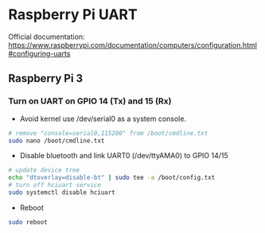 # Raspberry Pi UART


Official documentation:  https://www.raspberrypi.com/documentation/computers/configuration.html#configuring-uarts

## Raspberry Pi 3

### Turn on UART on GPIO 14 (Tx) and 15 (Rx)

* Avoid kernel use /dev/serial0 as a system console.

```bash
# remove "console=serial0,115200" from /boot/cmdline.txt
sudo nano /boot/cmdline.txt
```

* Disable bluetooth and link UART0 (/dev/ttyAMA0) to GPIO 14/15

```bash
# update device tree
echo "dtoverlay=disable-bt" | sudo tee -a /boot/config.txt
# turn off hciuart service
sudo systemctl disable hciuart
```

* Reboot

```bash
sudo reboot
```
